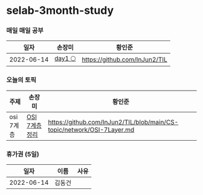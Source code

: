 # selab-3month-study

### 매일 매일 공부
|일자|손장미|황인준|
|---|---|---|
|2022-06-14|[day1 🌕](https://velog.io/@newbiekim/day1-00l6xhnd)|https://github.com/InJun2/TIL|

<!--
|테스트1|테스트2|테스트3|
|테스트1|테스트2|테스트3|
-->

### 오늘의 토픽
|주제|손장미|황인준|
|---|---|---|
|osi 7계층|[OSI 7계층 정리](https://unequaled-peach-7e5.notion.site/OSI-7-73ec37a6550c44a0b078a83525e53b53)|https://github.com/InJun2/TIL/blob/main/CS-topic/network/OSI-7Layer.md|

### 휴가권 (5일)
|일자|이름|사유|
|---|---|---|
|2022-06-14|김동건||
